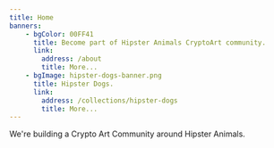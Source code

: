 ```yaml
---
title: Home
banners: 
    - bgColor: 00FF41
      title: Become part of Hipster Animals CryptoArt community.
      link:
        address: /about
        title: More...
    - bgImage: hipster-dogs-banner.png
      title: Hipster Dogs.
      link:
        address: /collections/hipster-dogs
        title: More...
---
```


We're building a Crypto Art Community around Hipster Animals.
